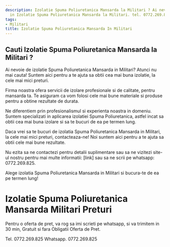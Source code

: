 ```yaml
---
description: Izolatie Spuma Poliuretanica Mansarda la Militari ? Ai nevoie de un profesionist
  in Izolatie Spuma Poliuretanica Mansarda la Militari. tel. 0772.269.825
tags:
- Militari
title: Izolatie Spuma Poliuretanica Mansarda In Militari
---
```



## Cauti Izolatie Spuma Poliuretanica Mansarda la Militari ?

Ai nevoie de izolatie Spuma Poliuretanica Mansarda in Militari? Atunci nu mai cauta! Suntem aici pentru a te ajuta sa obtii cea mai buna izolatie, la cele mai mici preturi.

Firma noastra ofera servicii de izolare profesionale si de calitate, pentru mansarda ta. Te asiguram ca vom folosi cele mai bune materiale si produse pentru a obtine rezultate de durata.

Ne diferentiem prin profesionalismul si experienta noastra in domeniu. Suntem specializati in aplicarea izolatiei Spuma Poliuretanica, astfel incat sa obtii cea mai buna izolare si sa te bucuri de ea pe termen lung.

Daca vrei sa te bucuri de izolatia Spuma Poliuretanica Mansarda in Militari, la cele mai mici preturi, contacteaza-ne! Noi suntem aici pentru a te ajuta sa obtii cele mai bune rezultate. 

Nu ezita sa ne contactezi pentru detalii suplimentare sau sa ne vizitezi site-ul nostru pentru mai multe informatii: [link] sau sa ne scrii pe whatsapp: 0772.269.825. 

Alege izolatia Spuma Poliuretanica Mansarda in Militari si bucura-te de ea pe termen lung!

# Izolatie Spuma Poliuretanica Mansarda Militari Preturi
Pentru o oferta de pret, va rog sa imi scrieti pe whatsapp, si va trimitem in 30 min, Gratuit si fara Obligatii Oferta de Pret.

Tel. 0772.269.825
Whatsapp. 0772.269.825
